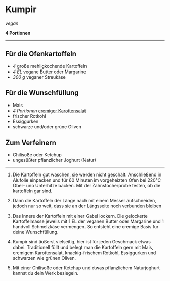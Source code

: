 # Kumpir

*vegan*

**4 Portionen**

---

## Für die Ofenkartoffeln

- *4* große mehligkochende Kartoffeln
- *4 EL* vegane Butter oder Margarine
- *300 g* veganer Streukäse

## Für die Wunschfüllung

- Mais
- *4 Portionen* [cremiger Karottensalat](./Cremiger_Karottensalat.md)
- frischer Rotkohl
- Essiggurken
- schwarze und/oder grüne Oliven

## Zum Verfeinern

- Chilisoße oder Ketchup
- ungesüßter pflanzlicher Joghurt (Natur)

---

1. Die Kartoffeln gut waschen, sie werden nicht geschält. Anschließend in
   Alufolie einpacken und für 60 Minuten im vorgeheizten Ofen bei 220°C Ober-
   uno Unterhitze backen. Mit der Zahnstocherprobe testen, ob die kartoffeln gar
   sind.

2. Dann die Kartoffeln der Länge nach mit einem Messer aufschneiden, jedoch nur
   so weit, dass sie an der Längsseite noch verbunden bleiben

3. Das Innere der Kartoffeln mit einer Gabel lockern. Die gelockerte
   Kartoffelmasse jeweils mit 1 EL der veganen Butter oder Margarine und 1
   handvoll Schmelzkäse vermengen. So entsteht eine cremige Basis fur deine
   Wunschfüllung.

4. Kumpir sind äußerst vielseitig, hier ist für jeden Geschmack etwas dabei.
   Traditionell füllt und belegt man die Kartoffeln gern mit Mais, cremigem
   Karottensalat, knackig-frischem Rotkohl, Essiggurken und schwarzen wie grünen
   Oliven.

5. Mit einer Chilisoße oder Ketchup und etwas pflanzlichem Naturjoghurt kannst
   du dein Werk besiegeln.